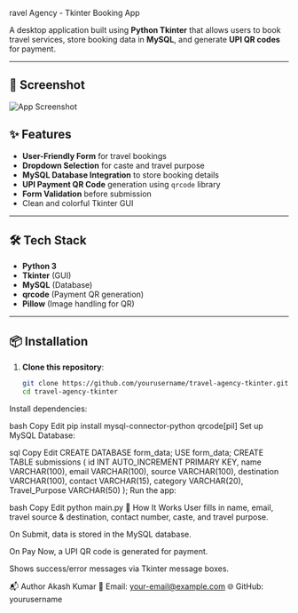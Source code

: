 ravel Agency - Tkinter Booking App

A desktop application built using **Python Tkinter** that allows users to book travel services, store booking data in **MySQL**, and generate **UPI QR codes** for payment.

---

 ## 📸 Screenshot
![App Screenshot](https://drive.google.com/file/d/1fgcCf4rySipgftPqXZxfsZnQjDZ4qX8k/view?usp=sharing)
 

## ✨ Features
- **User-Friendly Form** for travel bookings
- **Dropdown Selection** for caste and travel purpose
- **MySQL Database Integration** to store booking details
- **UPI Payment QR Code** generation using `qrcode` library
- **Form Validation** before submission
- Clean and colorful Tkinter GUI

---

## 🛠️ Tech Stack
- **Python 3**
- **Tkinter** (GUI)
- **MySQL** (Database)
- **qrcode** (Payment QR generation)
- **Pillow** (Image handling for QR)

---

## 📦 Installation
1. **Clone this repository**:
   ```bash
   git clone https://github.com/yourusername/travel-agency-tkinter.git
   cd travel-agency-tkinter
Install dependencies:

bash
Copy
Edit
pip install mysql-connector-python qrcode[pil]
Set up MySQL Database:

sql
Copy
Edit
CREATE DATABASE form_data;
USE form_data;
CREATE TABLE submissions (
    id INT AUTO_INCREMENT PRIMARY KEY,
    name VARCHAR(100),
    email VARCHAR(100),
    source VARCHAR(100),
    destination VARCHAR(100),
    contact VARCHAR(15),
    category VARCHAR(20),
    Travel_Purpose VARCHAR(50)
);
Run the app:

bash
Copy
Edit
python main.py
📄 How It Works
User fills in name, email, travel source & destination, contact number, caste, and travel purpose.

On Submit, data is stored in the MySQL database.

On Pay Now, a UPI QR code is generated for payment.

Shows success/error messages via Tkinter message boxes.

📬 Author
Akash Kumar
📧 Email: your-email@example.com
🌐 GitHub: yourusername
